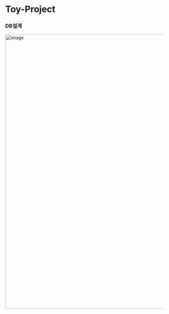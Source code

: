# Toy-Project


### DB설계
<img width="874" alt="image" src="https://github.com/kimseryeong/Toy-Project/assets/106288108/fc59f661-47e9-4058-a8cb-43e91e5d451e">
